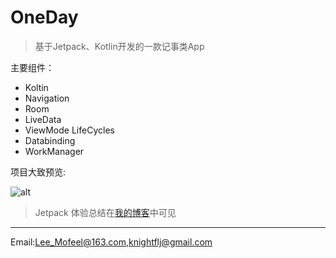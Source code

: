 # OneDay

> 基于Jetpack、Kotlin开发的一款记事类App

主要组件：

- Koltin
- Navigation
- Room
- LiveData
- ViewMode LifeCycles
- Databinding
- WorkManager

项目大致预览:

![alt](https://github.com/fenglj01/OneDay/blob/master/image/gifhome_320x694_51s.gif)

> Jetpack 体验总结在[我的博客](https://juejin.im/post/6856675994901299213)中可见

---

Email:Lee_Mofeel@163.com,knightflj@gmail.com


